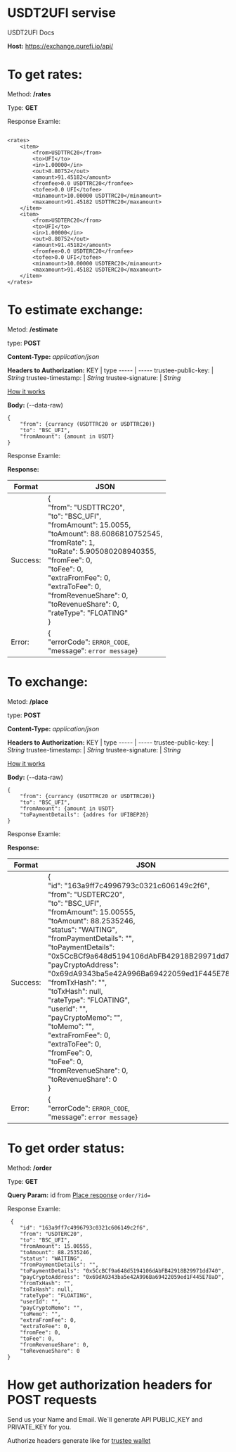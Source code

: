 # USDT2UFI servise
USDT2UFI Docs

**Host:** https://exchange.purefi.io/api/

# To get rates:

Method: **/rates**   

Type: **GET**

Response Examle:

```

<rates>
    <item>
        <from>USDTTRC20</from>
        <to>UFI</to>
        <in>1.00000</in>
        <out>8.80752</out>
        <amount>91.45182</amount>
        <fromfee>0.0 USDTTRC20</fromfee>
        <tofee>0.0 UFI</tofee>
        <minamount>10.00000 USDTTRC20</minamount>
        <maxamount>91.45182 USDTTRC20</maxamount>
    </item>
    <item>
        <from>USDTERC20</from>
        <to>UFI</to>
        <in>1.00000</in>
        <out>8.80752</out>
        <amount>91.45182</amount>
        <fromfee>0.0 USDTERC20</fromfee>
        <tofee>0.0 UFI</tofee>
        <minamount>10.00000 USDTERC20</minamount>
        <maxamount>91.45182 USDTERC20</maxamount>
    </item>
</rates>

```

# To estimate exchange:

Metod: **/estimate**

type: **POST**

**Content-Type:** *application/json*

**Headers to Authorization:**
KEY   |    type
----- | -----
trustee-public-key:     |   *String*
trustee-timestamp:     |   *String*
trustee-signature:     |   *String*

[How it works](https://github.com/dziadevych/USDT2UFI/blob/main/README.md#how-get-authorization-headers-for-post-requests)

**Body:** (--data-raw)
```
{
    "from": {currancy (USDTTRC20 or USDTTRC20)}
    "to": "BSC_UFI",
    "fromAmount": {amount in USDT}
} 
```

Response Examle:



**Response:**

Format | JSON
----- | -----
Success: |   { <br>  "from": "USDTTRC20", <br> "to": "BSC_UFI", <br> "fromAmount": 15.0055, <br> "toAmount": 88.6086810752545, <br> "fromRate": 1, <br> "toRate": 5.905080208940355, <br> "fromFee": 0, <br> "toFee": 0, <br> "extraFromFee": 0, <br> "extraToFee": 0, <br> "fromRevenueShare": 0, <br> "toRevenueShare": 0, <br> "rateType": "FLOATING" <br> }
Error: |  {  <br>  "errorCode": `ERROR_CODE`, <br>  "message": ```error message```}

# To exchange:

Metod: **/place**

type: **POST**

**Content-Type:** *application/json*

**Headers to Authorization:**
KEY   |    type
----- | -----
trustee-public-key:     |   *String*
trustee-timestamp:     |   *String*
trustee-signature:     |   *String*

[How it works](https://github.com/dziadevych/USDT2UFI/blob/main/README.md#how-get-authorization-headers-for-post-requests)

**Body:** (--data-raw)
```
{
    "from": {currancy (USDTTRC20 or USDTTRC20)}
    "to": "BSC_UFI",
    "fromAmount": {amount in USDT}
    "toPaymentDetails": {addres for UFIBEP20}
} 
```

Response Examle:



**Response:**

Format | JSON
----- | -----
Success: |   { <br>  "id": "163a9ff7c4996793c0321c606149c2f6", <br>  "from": "USDTERC20", <br>  "to": "BSC_UFI", <br>  "fromAmount": 15.00555, <br>  "toAmount": 88.2535246, <br>  "status": "WAITING", <br>  "fromPaymentDetails": "", <br>  "toPaymentDetails": "0x5CcBCf9a648d5194106dAbFB42918B29971dd740", <br>  "payCryptoAddress": "0x69dA9343ba5e42A996Ba69422059ed1F445E78aD", <br>  "fromTxHash": "", <br>  "toTxHash": null, <br>  "rateType": "FLOATING", <br>  "userId": "", <br>  "payCryptoMemo": "", <br>  "toMemo": "", <br>  "extraFromFee": 0, <br>  "extraToFee": 0, <br>  "fromFee": 0, <br>  "toFee": 0, <br>  "fromRevenueShare": 0, <br>  "toRevenueShare": 0 <br>  }
Error: |  {  <br>  "errorCode": `ERROR_CODE`, <br>  "message": ```error message```}

# To get order status:

Method: **/order**   

Type: **GET**

**Query Param:** id
from [Place response](https://github.com/dziadevych/USDT2UFI/blob/main/README.md#to-exchange) 
` order/?id= `

Response Examle:

```
 {
    "id": "163a9ff7c4996793c0321c606149c2f6",
    "from": "USDTERC20",
    "to": "BSC_UFI",
    "fromAmount": 15.00555,
    "toAmount": 88.2535246,
    "status": "WAITING",
    "fromPaymentDetails": "",
    "toPaymentDetails": "0x5CcBCf9a648d5194106dAbFB42918B29971dd740",
    "payCryptoAddress": "0x69dA9343ba5e42A996Ba69422059ed1F445E78aD",
    "fromTxHash": "",
    "toTxHash": null,
    "rateType": "FLOATING",
    "userId": "",
    "payCryptoMemo": "",
    "toMemo": "",
    "extraFromFee": 0,
    "extraToFee": 0,
    "fromFee": 0,
    "toFee": 0,
    "fromRevenueShare": 0,
    "toRevenueShare": 0
}
```
 
 # How get authorization headers for POST requests
 
 Send us your Name and Email. We`ll generate API PUBLIC_KEY and PRIVATE_KEY for you.
 
 Authorize headers generate like for [trustee wallet](https://github.com/trustee-wallet/trustee_universal_providers_interface/blob/master/signature.js)
